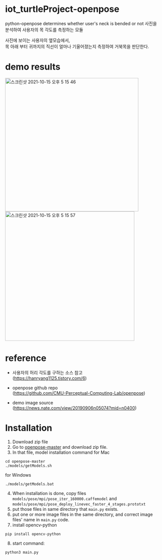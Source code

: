 # iot_turtleProject-openpose
python-openpose determines whether user's neck is bended or not
사진을 분석하여 사용자의 목 각도를 측정하는 모듈

사진에 보이는 사용자의 옆모습에서, <br>
목 아래 부터 귀까지의 직선이 얼마나 기울어졌는지 측정하여 거북목을 판단한다.

# demo results

<img width="430" alt="스크린샷 2021-10-15 오후 5 15 46" src="https://user-images.githubusercontent.com/43146778/137455138-262b8f69-9dbb-4a9e-b55e-4a5a8253be7c.png">
<img width="417" alt="스크린샷 2021-10-15 오후 5 15 57" src="https://user-images.githubusercontent.com/43146778/137455321-eb217f09-5bca-428d-9a87-be60c0e2efac.png">


# reference
- 사용자의 허리 각도를 구하는 소스 참고 <br>
(https://hanryang1125.tistory.com/6)

- openpose github repo <br>
(https://github.com/CMU-Perceptual-Computing-Lab/openpose)

- demo image source <br>
 (https://news.nate.com/view/20190906n05074?mid=n0400)

# Installation
1. Download zip file
2. Go to [openpose-master](https://github.com/CMU-Perceptual-Computing-Lab/openpose) and download zip file.
3. In that file, model installation command 
for Mac
```
cd openpose-master
./models/getModels.sh
```
for Windows
```
./models/getModels.bat
```
4. When installation is done, copy files `models/pose/mpi/pose_iter_160000.caffemodel` and `models/pose/mpi/pose_deploy_linevec_faster_4_stages.prototxt`
5. put those files in same directory that `main.py` exists.
6. put one or more image files in the same directory, and correct image files' name in `main.py` code.
7. install opencv-python
```
pip install opencv-python
```
8. start command:
```
python3 main.py
```
